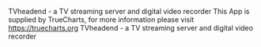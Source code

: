 TVheadend - a TV streaming server and digital video recorder
This App is supplied by TrueCharts, for more information please visit https://truecharts.org
TVheadend - a TV streaming server and digital video recorder
